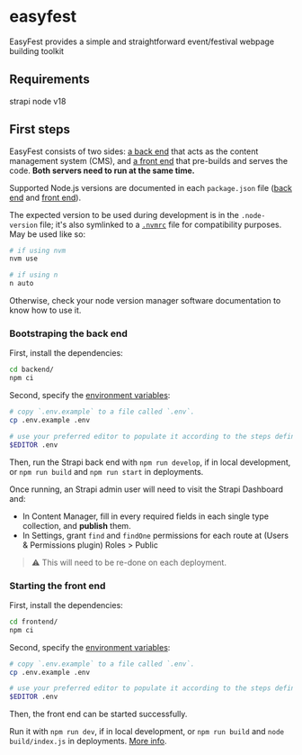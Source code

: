 # easyfest

EasyFest provides a simple and straightforward event/festival webpage building toolkit

## Requirements

strapi
node v18

## First steps

EasyFest consists of two sides: [a back end](./backend/) that acts as the content management system (CMS),
and [a front end](./frontend/) that pre-builds and serves the code. **Both servers need to run at the same time.**

Supported Node.js versions are documented in each `package.json` file ([back end](./backend/package.json)
and [front end](./frontend/package.json)).

The expected version to be used during development is in the `.node-version` file; it's also symlinked to
a [`.nvmrc`](.nvmrc) file for compatibility purposes. May be used like so:

```sh
# if using nvm
nvm use

# if using n
n auto
```

Otherwise, check your node version manager software documentation to know how to use it.

### Bootstraping the back end

First, install the dependencies:

```sh
cd backend/
npm ci
```

Second, specify the [environment variables](./backend/.env.example):

```sh
# copy `.env.example` to a file called `.env`.
cp .env.example .env

# use your preferred editor to populate it according to the steps defined within
$EDITOR .env
```

Then, run the Strapi back end with `npm run develop`, if in local development, or `npm run build` and `npm run start` in deployments.

Once running, an Strapi admin user will need to visit the Strapi Dashboard and:
- In Content Manager, fill in every required fields in each single type collection, and **publish** them.
- In Settings, grant `find` and `findOne` permissions for each route at (Users & Permissions plugin) Roles > Public

> ⚠️ This will need to be re-done on each deployment.

### Starting the front end

First, install the dependencies:

```sh
cd frontend/
npm ci
```

Second, specify the [environment variables](./frontend/.env.example):

```sh
# copy `.env.example` to a file called `.env`.
cp .env.example .env

# use your preferred editor to populate it according to the steps defined within
$EDITOR .env
```

Then, the front end can be started successfully.

Run it with `npm run dev`, if in local development, or `npm run build` and `node build/index.js` in deployments.
[More info](https://kit.svelte.dev/docs/adapter-node#deploying).
